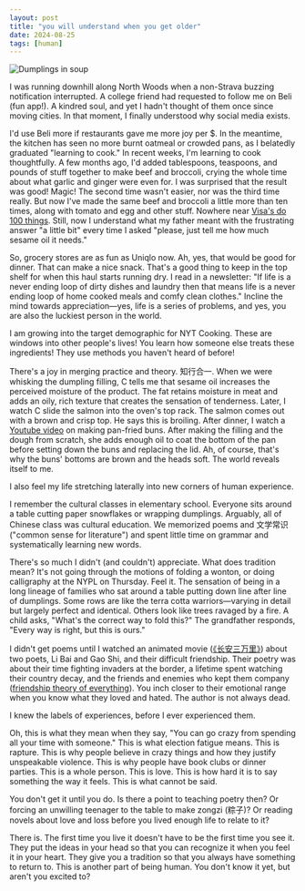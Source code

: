```yaml
---
layout: post
title: "you will understand when you get older"
date: 2024-08-25
tags: [human]
---
```


![Dumplings in soup](/assets/images/dumplings-2024-08-25.jpg)

I was running downhill along North Woods when a non-Strava buzzing notification interrupted. A college friend had requested to follow me on Beli (fun app!). A kindred soul, and yet I hadn't thought of them once since moving cities. In that moment, I finally understood why social media exists.

I'd use Beli more if restaurants gave me more joy per $. In the meantime, the kitchen has seen no more burnt oatmeal or crowded pans, as I belatedly graduated "learning to cook." In recent weeks, I'm learning to cook thoughtfully. A few months ago, I'd added tablespoons, teaspoons, and pounds of stuff together to make beef and broccoli, crying the whole time about what garlic and ginger were even for. I was surprised that the result was good! Magic! The second time wasn't easier, nor was the third time really. But now I've made the same beef and broccoli a little more than ten times, along with tomato and egg and other stuff. Nowhere near [Visa's do 100 things](https://x.com/visakanv/status/1672704570752143360). Still, now I understand what my father meant with the frustrating answer "a little bit" every time I asked "please, just tell me how much sesame oil it needs."

So, grocery stores are as fun as Uniqlo now. Ah, yes, that would be good for dinner. That can make a nice snack. That's a good thing to keep in the top shelf for when this haul starts running dry. I read in a newsletter: "If life is a never ending loop of dirty dishes and laundry then that means life is a never ending loop of home cooked meals and comfy clean clothes." Incline the mind towards appreciation—yes, life is a series of problems, and yes, you are also the luckiest person in the world.

I am growing into the target demographic for NYT Cooking. These are windows into other people's lives! You learn how someone else treats these ingredients! They use methods you haven't heard of before!

There's a joy in merging practice and theory. 知行合一. When we were whisking the dumpling filling, C tells me that sesame oil increases the perceived moisture of the product. The fat retains moisture in meat and adds an oily, rich texture that creates the sensation of tenderness. Later, I watch C slide the salmon into the oven's top rack. The salmon comes out with a brown and crisp top. He says this is broiling. After dinner, I watch a [Youtube video](https://www.youtube.com/@MagicIngredients) on making pan-fried buns. After making the filling and the dough from scratch, she adds enough oil to coat the bottom of the pan before setting down the buns and replacing the lid. Ah, of course, that's why the buns' bottoms are brown and the heads soft. The world reveals itself to me.

I also feel my life stretching laterally into new corners of human experience.

I remember the cultural classes in elementary school. Everyone sits around a table cutting paper snowflakes or wrapping dumplings. Arguably, all of Chinese class was cultural education. We memorized poems and 文学常识 ("common sense for literature") and spent little time on grammar and systematically learning new words.

There's so much I didn't (and couldn't) appreciate. What does tradition mean? It's not going through the motions of folding a wonton, or doing calligraphy at the NYPL on Thursday. Feel it. The sensation of being in a long lineage of families who sat around a table putting down line after line of dumplings. Some rows are like the terra cotta warriors—varying in detail but largely perfect and identical. Others look like trees ravaged by a fire. A child asks, "What's the correct way to fold this?" The grandfather responds, "Every way is right, but this is ours."

I didn't get poems until I watched an animated movie ([《长安三万里》](https://zh.wikipedia.org/zh-hans/%E9%95%BF%E5%AE%89%E4%B8%89%E4%B8%87%E9%87%8C)) about two poets, Li Bai and Gao Shi, and their difficult friendship. Their poetry was about their time fighting invaders at the border, a lifetime spent watching their country decay, and the friends and enemies who kept them company ([friendship theory of everything](https://www.avabear.xyz/p/the-friendship-theory-of-everything)). You inch closer to their emotional range when you know what they loved and hated. The author is not always dead.

I knew the labels of experiences, before I ever experienced them.

Oh, this is what they mean when they say, "You can go crazy from spending all your time with someone." This is what election fatigue means. This is rapture. This is why people believe in crazy things and how they justify unspeakable violence. This is why people have book clubs or dinner parties. This is a whole person. This is love. This is how hard it is to say something the way it feels. This is what cannot be said.

You don't get it until you do. Is there a point to teaching poetry then? Or forcing an unwilling teenager to the table to make zongzi (粽子)? Or reading novels about love and loss before you lived enough life to relate to it?

There is. The first time you live it doesn't have to be the first time you see it. They put the ideas in your head so that you can recognize it when you feel it in your heart. They give you a tradition so that you always have something to return to. This is another part of being human. You don't know it yet, but aren't you excited to?